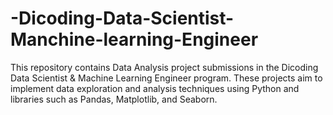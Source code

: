 # -Dicoding-Data-Scientist-Manchine-learning-Engineer
This repository contains Data Analysis project submissions in the Dicoding Data Scientist &amp; Machine Learning Engineer program. These projects aim to implement data exploration and analysis techniques using Python and libraries such as Pandas, Matplotlib, and Seaborn.
